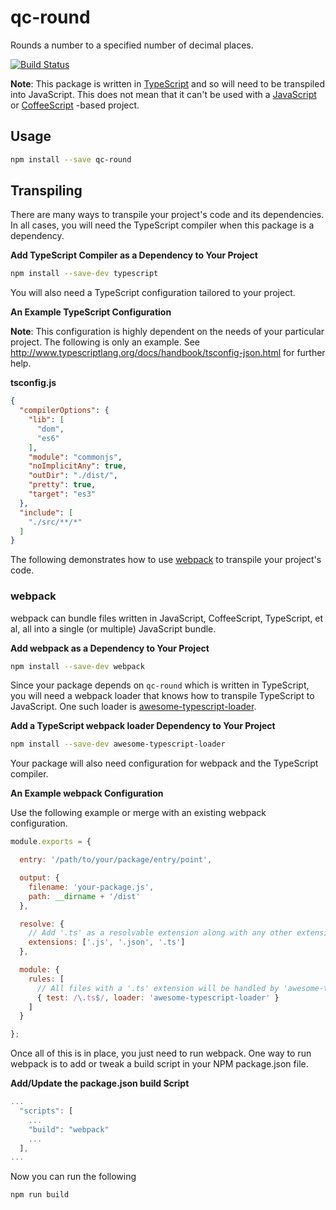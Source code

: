 # qc-round

Rounds a number to a specified number of decimal places.

[![Build Status](https://travis-ci.org/hypersoftllc/qc-round.svg?branch=master)](https://travis-ci.org/hypersoftllc/qc-round)

**Note**: This package is written in [TypeScript] and so will need to be transpiled into JavaScript.  This does not
mean that it can't be used with a [JavaScript] or [CoffeeScript] -based project.

## Usage

```sh
npm install --save qc-round
```

## Transpiling

There are many ways to transpile your project's code and its dependencies.  In all cases, you will need the TypeScript
compiler when this package is a dependency.

**Add TypeScript Compiler as a Dependency to Your Project**

```sh
npm install --save-dev typescript
```
You will also need a TypeScript configuration tailored to your project.

**An Example TypeScript Configuration**

**Note**: This configuration is highly dependent on the needs of your particular project. The following is only an
example. See http://www.typescriptlang.org/docs/handbook/tsconfig-json.html for further help.

**tsconfig.js**
```json
{
  "compilerOptions": {
    "lib": [
      "dom",
      "es6"
    ],
    "module": "commonjs",
    "noImplicitAny": true,
    "outDir": "./dist/",
    "pretty": true,
    "target": "es3"
  },
  "include": [
    "./src/**/*"
  ]
}
```

The following demonstrates how to use [webpack] to transpile your project's code.

### webpack

webpack can bundle files written in JavaScript, CoffeeScript, TypeScript, et al, all into a single (or multiple)
JavaScript bundle.

**Add webpack as a Dependency to Your Project**

```sh
npm install --save-dev webpack
```

Since your package depends on `qc-round` which is written in TypeScript, you will need a webpack loader that knows
how to transpile TypeScript to JavaScript. One such loader is [awesome-typescript-loader].

**Add a TypeScript webpack loader Dependency to Your Project**

```sh
npm install --save-dev awesome-typescript-loader
```

Your package will also need configuration for webpack and the TypeScript compiler.

**An Example webpack Configuration**

Use the following example or merge with an existing webpack configuration.

```js
module.exports = {

  entry: '/path/to/your/package/entry/point',

  output: {
    filename: 'your-package.js',
    path: __dirname + '/dist'
  },

  resolve: {
    // Add '.ts' as a resolvable extension along with any other extensions necessary for your package.
    extensions: ['.js', '.json', '.ts']
  },

  module: {
    rules: [
      // All files with a '.ts' extension will be handled by 'awesome-typescript-loader'.
      { test: /\.ts$/, loader: 'awesome-typescript-loader' }
    ]
  }

};
```

Once all of this is in place, you just need to run webpack. One way to run webpack is to add or tweak a build script
in your NPM package.json file.

**Add/Update the package.json build Script**

```js
...
  "scripts": [
    ...
    "build": "webpack"
    ...
  ],
...
```

Now you can run the following

```sh
npm run build
```


[awesome-typescript-loader]: https://www.npmjs.com/package/awesome-typescript-loader
[CoffeeScript]: http://coffeescript.org/
[JavaScript]: https://developer.mozilla.org/en-US/docs/Web/JavaScript
[TypeScript]: https://www.typescriptlang.org/ "TypeScript - JavaScript that scales"
[webpack]: https://webpack.github.io/ "webpack module bundler"
